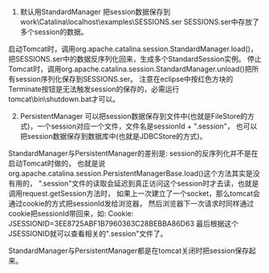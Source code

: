1. 默认用StandardManager
把session数据保存到work\Catalina\localhost\examples\SESSIONS.ser
SESSIONS.ser中存放了多个session的数据。

启动Tomcat时，调用org.apache.catalina.session.StandardManager.load()，
把SESSIONS.ser中的数据反序列化回来，生成多个StandardSession实例。
停止Tomcat时，调用org.apache.catalina.session.StandardManager.unload()把所有session序列化保存到SESSIONS.ser。
注意在eclipse中按红色方块的Terminate按钮是无法触发session的保存的，必需运行tomcat\bin\shutdown.bat才可以。

2. PersistentManager
可以把session数据保存到文件中(也就是FileStore的方式)，一个session对应一个文件，文件名是sessionId + ".session"，
也可以把session数据保存到数据库中(也就是JDBCStore的方式)。

StandardManager与PersistentManager的差别是:
session的反序列化并不是在启动Tomcat时做的，
也就是说org.apache.catalina.session.PersistentManagerBase.load()这个方法其实是没有用的，
".session"文件的读取会延迟到真正访问这个session时才去读，也就是调用request.getSession方法时，
如果上一次建立了一个socket，那么tomcat会通过cookie的方式把sessionId发给浏览器，
然后浏览器下一次请求时同样通过cookie把sessionId带回来，如:
Cookie: JSESSIONID=3EE8725ABF1B7960363C28BEBBA86D63
最后根据这个JSESSIONID就可以查看相关的".session"文件了。

StandardManager与PersistentManager都是在tomcat关闭时把session保存起来。


